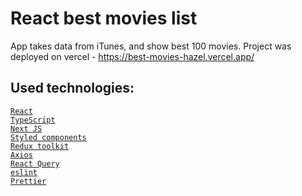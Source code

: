 # React best movies list

App takes data from iTunes, and show best 100 movies.
Project was deployed on vercel - https://best-movies-hazel.vercel.app/

## Used technologies:

[`React`](https://reactjs.org/)\
[`TypeScript`](https://www.typescriptlang.org/)\
[`Next JS`](https://nextjs.org/)\
[`Styled components`](https://styled-components.com/)\
[`Redux toolkit`](https://redux-toolkit.js.org/)\
[`Axios`](https://axios-http.com/)\
[`React Query`](https://react-query.tanstack.com/)\
[`eslint`](https://eslint.org/)\
[`Prettier`](https://prettier.io/)

